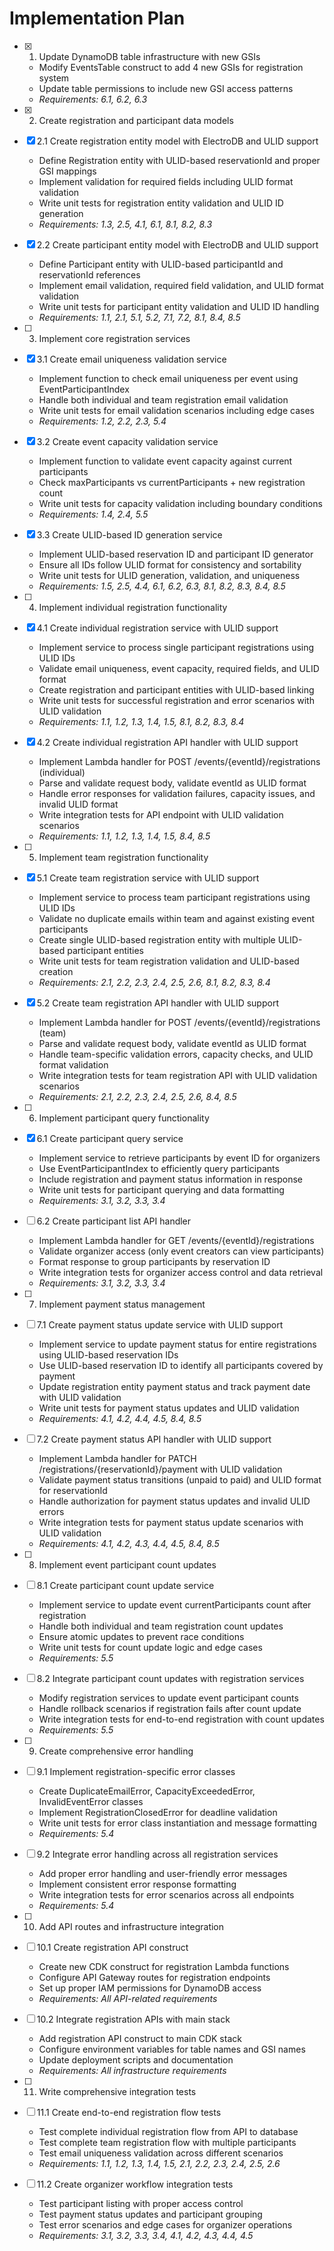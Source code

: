 # Implementation Plan

- [x] 1. Update DynamoDB table infrastructure with new GSIs
  - Modify EventsTable construct to add 4 new GSIs for registration system
  - Update table permissions to include new GSI access patterns
  - _Requirements: 6.1, 6.2, 6.3_

- [x] 2. Create registration and participant data models
- [x] 2.1 Create registration entity model with ElectroDB and ULID support
  - Define Registration entity with ULID-based reservationId and proper GSI mappings
  - Implement validation for required fields including ULID format validation
  - Write unit tests for registration entity validation and ULID ID generation
  - _Requirements: 1.3, 2.5, 4.1, 6.1, 8.1, 8.2, 8.3_

- [x] 2.2 Create participant entity model with ElectroDB and ULID support
  - Define Participant entity with ULID-based participantId and reservationId references
  - Implement email validation, required field validation, and ULID format validation
  - Write unit tests for participant entity validation and ULID ID handling
  - _Requirements: 1.1, 2.1, 5.1, 5.2, 7.1, 7.2, 8.1, 8.4, 8.5_

- [ ] 3. Implement core registration services
- [x] 3.1 Create email uniqueness validation service
  - Implement function to check email uniqueness per event using EventParticipantIndex
  - Handle both individual and team registration email validation
  - Write unit tests for email validation scenarios including edge cases
  - _Requirements: 1.2, 2.2, 2.3, 5.4_

- [x] 3.2 Create event capacity validation service
  - Implement function to validate event capacity against current participants
  - Check maxParticipants vs currentParticipants + new registration count
  - Write unit tests for capacity validation including boundary conditions
  - _Requirements: 1.4, 2.4, 5.5_

- [x] 3.3 Create ULID-based ID generation service
  - Implement ULID-based reservation ID and participant ID generator
  - Ensure all IDs follow ULID format for consistency and sortability
  - Write unit tests for ULID generation, validation, and uniqueness
  - _Requirements: 1.5, 2.5, 4.4, 6.1, 6.2, 6.3, 8.1, 8.2, 8.3, 8.4, 8.5_

- [ ] 4. Implement individual registration functionality
- [x] 4.1 Create individual registration service with ULID support
  - Implement service to process single participant registrations using ULID IDs
  - Validate email uniqueness, event capacity, required fields, and ULID format
  - Create registration and participant entities with ULID-based linking
  - Write unit tests for successful registration and error scenarios with ULID validation
  - _Requirements: 1.1, 1.2, 1.3, 1.4, 1.5, 8.1, 8.2, 8.3, 8.4_

- [x] 4.2 Create individual registration API handler with ULID support
  - Implement Lambda handler for POST /events/{eventId}/registrations (individual)
  - Parse and validate request body, validate eventId as ULID format
  - Handle error responses for validation failures, capacity issues, and invalid ULID format
  - Write integration tests for API endpoint with ULID validation scenarios
  - _Requirements: 1.1, 1.2, 1.3, 1.4, 1.5, 8.4, 8.5_

- [ ] 5. Implement team registration functionality
- [x] 5.1 Create team registration service with ULID support
  - Implement service to process team participant registrations using ULID IDs
  - Validate no duplicate emails within team and against existing event participants
  - Create single ULID-based registration entity with multiple ULID-based participant entities
  - Write unit tests for team registration validation and ULID-based creation
  - _Requirements: 2.1, 2.2, 2.3, 2.4, 2.5, 2.6, 8.1, 8.2, 8.3, 8.4_

- [x] 5.2 Create team registration API handler with ULID support
  - Implement Lambda handler for POST /events/{eventId}/registrations (team)
  - Parse and validate request body, validate eventId as ULID format
  - Handle team-specific validation errors, capacity checks, and ULID format validation
  - Write integration tests for team registration API with ULID validation scenarios
  - _Requirements: 2.1, 2.2, 2.3, 2.4, 2.5, 2.6, 8.4, 8.5_

- [ ] 6. Implement participant query functionality
- [x] 6.1 Create participant query service
  - Implement service to retrieve participants by event ID for organizers
  - Use EventParticipantIndex to efficiently query participants
  - Include registration and payment status information in response
  - Write unit tests for participant querying and data formatting
  - _Requirements: 3.1, 3.2, 3.3, 3.4_

- [ ] 6.2 Create participant list API handler
  - Implement Lambda handler for GET /events/{eventId}/registrations
  - Validate organizer access (only event creators can view participants)
  - Format response to group participants by reservation ID
  - Write integration tests for organizer access control and data retrieval
  - _Requirements: 3.1, 3.2, 3.3, 3.4_

- [ ] 7. Implement payment status management
- [ ] 7.1 Create payment status update service with ULID support
  - Implement service to update payment status for entire registrations using ULID-based reservation IDs
  - Use ULID-based reservation ID to identify all participants covered by payment
  - Update registration entity payment status and track payment date with ULID validation
  - Write unit tests for payment status updates and ULID validation
  - _Requirements: 4.1, 4.2, 4.4, 4.5, 8.4, 8.5_

- [ ] 7.2 Create payment status API handler with ULID support
  - Implement Lambda handler for PATCH /registrations/{reservationId}/payment with ULID validation
  - Validate payment status transitions (unpaid to paid) and ULID format for reservationId
  - Handle authorization for payment status updates and invalid ULID errors
  - Write integration tests for payment status update scenarios with ULID validation
  - _Requirements: 4.1, 4.2, 4.3, 4.4, 4.5, 8.4, 8.5_

- [ ] 8. Implement event participant count updates
- [ ] 8.1 Create participant count update service
  - Implement service to update event currentParticipants count after registration
  - Handle both individual and team registration count updates
  - Ensure atomic updates to prevent race conditions
  - Write unit tests for count update logic and edge cases
  - _Requirements: 5.5_

- [ ] 8.2 Integrate participant count updates with registration services
  - Modify registration services to update event participant counts
  - Handle rollback scenarios if registration fails after count update
  - Write integration tests for end-to-end registration with count updates
  - _Requirements: 5.5_

- [ ] 9. Create comprehensive error handling
- [ ] 9.1 Implement registration-specific error classes
  - Create DuplicateEmailError, CapacityExceededError, InvalidEventError classes
  - Implement RegistrationClosedError for deadline validation
  - Write unit tests for error class instantiation and message formatting
  - _Requirements: 5.4_

- [ ] 9.2 Integrate error handling across all registration services
  - Add proper error handling and user-friendly error messages
  - Implement consistent error response formatting
  - Write integration tests for error scenarios across all endpoints
  - _Requirements: 5.4_

- [ ] 10. Add API routes and infrastructure integration
- [ ] 10.1 Create registration API construct
  - Create new CDK construct for registration Lambda functions
  - Configure API Gateway routes for registration endpoints
  - Set up proper IAM permissions for DynamoDB access
  - _Requirements: All API-related requirements_

- [ ] 10.2 Integrate registration APIs with main stack
  - Add registration API construct to main CDK stack
  - Configure environment variables for table names and GSI names
  - Update deployment scripts and documentation
  - _Requirements: All infrastructure requirements_

- [ ] 11. Write comprehensive integration tests
- [ ] 11.1 Create end-to-end registration flow tests
  - Test complete individual registration flow from API to database
  - Test complete team registration flow with multiple participants
  - Test email uniqueness validation across different scenarios
  - _Requirements: 1.1, 1.2, 1.3, 1.4, 1.5, 2.1, 2.2, 2.3, 2.4, 2.5, 2.6_

- [ ] 11.2 Create organizer workflow integration tests
  - Test participant listing with proper access control
  - Test payment status updates and participant grouping
  - Test error scenarios and edge cases for organizer operations
  - _Requirements: 3.1, 3.2, 3.3, 3.4, 4.1, 4.2, 4.3, 4.4, 4.5_